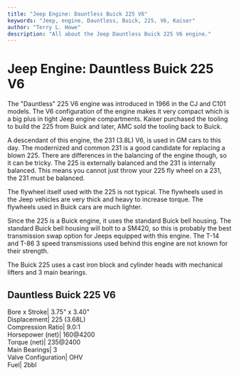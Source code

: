 ```yaml
---
title: "Jeep Engine: Dauntless Buick 225 V6"
keywords: "Jeep, engine, Dauntless, Buick, 225, V6, Kaiser"
author: "Terry L. Howe"
description: "All about the Jeep Dauntless Buick 225 V6 engine."
---
```

# Jeep Engine: Dauntless Buick 225 V6

The "Dauntless" 225 V6 engine was introduced in 1966 in the CJ and C101 models. The V6 configuration of the engine makes it very compact which is a big plus in tight Jeep engine compartments. Kaiser purchased the tooling to build the 225 from Buick and later, AMC sold the tooling back to Buick.

A descendant of this engine, the 231 (3.8L) V6, is used in GM cars to this day. The modernized and common 231 is a good candidate for replacing a blown 225. There are differences in the balancing of the engine though, so it can be tricky. The 225 is externally balanced and the 231 is internally balanced. This means you cannot just throw your 225 fly wheel on a 231, the 231 must be balanced.

The flywheel itself used with the 225 is not typical. The flywheels used in the Jeep vehicles are very thick and heavy to increase torque. The flywheels used in Buick cars are much lighter.

Since the 225 is a Buick engine, it uses the standard Buick bell housing. The standard Buick bell housing will bolt to a SM420, so this is probably the best transmission swap option for Jeeps equipped with this engine. The T-14 and T-86 3 speed transmissions used behind this engine are not known for their strength.

The Buick 225 uses a cast iron block and cylinder heads with mechanical lifters and 3 main bearings.

Dauntless Buick 225 V6  
---  
Bore x Stroke| 3.75" x 3.40"  
Displacement| 225 (3.68L)  
Compression Ratio| 9.0:1  
Horsepower (net)| 160@4200  
Torque (net)| 235@2400  
Main Bearings| 3  
Valve Configuration| OHV  
Fuel| 2bbl